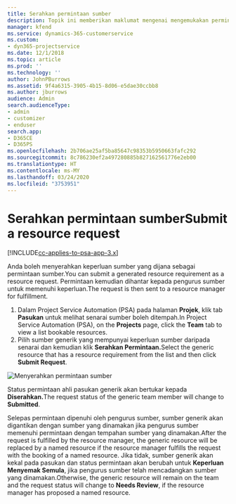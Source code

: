 ```yaml
---
title: Serahkan permintaan sumber
description: Topik ini memberikan maklumat mengenai mengemukakan permintaan untuk sumber projek.
manager: kfend
ms.service: dynamics-365-customerservice
ms.custom:
- dyn365-projectservice
ms.date: 12/1/2018
ms.topic: article
ms.prod: ''
ms.technology: ''
author: JohnPBurrows
ms.assetid: 9f4a6315-3905-4b15-8d06-e5dae30ccbb8
ms.author: jburrows
audience: Admin
search.audienceType:
- admin
- customizer
- enduser
search.app:
- D365CE
- D365PS
ms.openlocfilehash: 2b706ae25af5ba85647c98353b5950663fafc292
ms.sourcegitcommit: 8c786230ef2a497280885b827162561776e2eb00
ms.translationtype: HT
ms.contentlocale: ms-MY
ms.lasthandoff: 03/24/2020
ms.locfileid: "3753951"
---
```

# <a name="submit-a-resource-request"></a><span data-ttu-id="4189f-103">Serahkan permintaan sumber</span><span class="sxs-lookup"><span data-stu-id="4189f-103">Submit a resource request</span></span>

[!INCLUDE[cc-applies-to-psa-app-3.x](../includes/cc-applies-to-psa-app-3x.md)]

<span data-ttu-id="4189f-104">Anda boleh menyerahkan keperluan sumber yang dijana sebagai permintaan sumber.</span><span class="sxs-lookup"><span data-stu-id="4189f-104">You can submit a generated resource requirement as a resource request.</span></span> <span data-ttu-id="4189f-105">Permintaan kemudian dihantar kepada pengurus sumber untuk memenuhi keperluan.</span><span class="sxs-lookup"><span data-stu-id="4189f-105">The request is then sent to a resource manager for fulfillment.</span></span>

1. <span data-ttu-id="4189f-106">Dalam Project Service Automation (PSA) pada halaman **Projek**, klik tab **Pasukan** untuk melihat senarai sumber boleh ditempah.</span><span class="sxs-lookup"><span data-stu-id="4189f-106">In Project Service Automation (PSA), on the **Projects** page, click the **Team** tab to view a list bookable resources.</span></span> 
2. <span data-ttu-id="4189f-107">Pilih sumber generik yang mempunyai keperluan sumber daripada senarai dan kemudian klik **Serahkan Permintaan.**</span><span class="sxs-lookup"><span data-stu-id="4189f-107">Select the generic resource that has a resource requirement from the list and then click **Submit Request**.</span></span>

![Menyerahkan permintaan sumber](media/RM-how-to-18.png)

<span data-ttu-id="4189f-109">Status permintaan ahli pasukan generik akan bertukar kepada **Diserahkan.**</span><span class="sxs-lookup"><span data-stu-id="4189f-109">The request status of the generic team member will change to **Submitted**.</span></span>

<span data-ttu-id="4189f-110">Selepas permintaan dipenuhi oleh pengurus sumber, sumber generik akan digantikan dengan sumber yang dinamakan jika pengurus sumber memenuhi permintaan dengan tempahan sumber yang dinamakan.</span><span class="sxs-lookup"><span data-stu-id="4189f-110">After the request is fulfilled by the resource manager, the generic resource will be replaced by a named resource if the resource manager fulfills the request with the booking of a named resource.</span></span> <span data-ttu-id="4189f-111">Jika tidak, sumber generik akan kekal pada pasukan dan status permintaan akan berubah untuk **Keperluan Menyemak Semula**, jika pengurus sumber telah mencadangkan sumber yang dinamakan.</span><span class="sxs-lookup"><span data-stu-id="4189f-111">Otherwise, the generic resource will remain on the team and the request status will change to **Needs Review**, if the resource manager has proposed a named resource.</span></span>
